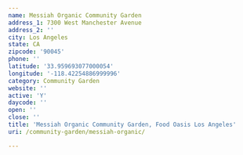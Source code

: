 ```yaml
---
name: Messiah Organic Community Garden
address_1: 7300 West Manchester Avenue
address_2: ''
city: Los Angeles
state: CA
zipcode: '90045'
phone: ''
latitude: '33.959693077000054'
longitude: '-118.42254886999996'
category: Community Garden
website: ''
active: 'Y'
daycode: ''
open: ''
close: ''
title: 'Messiah Organic Community Garden, Food Oasis Los Angeles'
uri: /community-garden/messiah-organic/

---
```

